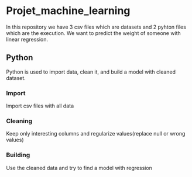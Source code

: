 # Projet_machine_learning
In this repository we have 3 csv files which are datasets and 2 pyhton files which are the execution.
We want to predict the weight of someone with linear regression.

## Python
Python is used to import data, clean it, and build a model with cleaned dataset.

  ### Import
  Import csv files with all data
  
  ### Cleaning
  Keep only interesting columns and regularize values(replace null or wrong values)
  
  ### Building
  Use the cleaned data and try to find a model with regression
